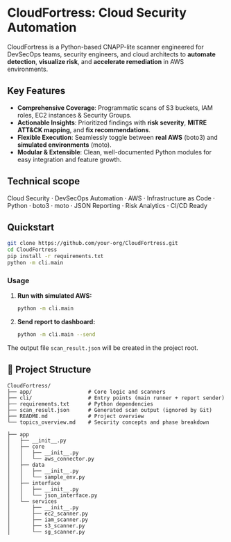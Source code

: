 # CloudFortress: Cloud Security Automation

CloudFortress is a Python-based CNAPP-lite scanner engineered for DevSecOps teams, security engineers, and cloud architects to **automate detection**, **visualize risk**, and **accelerate remediation** in AWS environments.

## Key Features
- **Comprehensive Coverage**: Programmatic scans of S3 buckets, IAM roles, EC2 instances & Security Groups.
- **Actionable Insights**: Prioritized findings with **risk severity**, **MITRE ATT&CK mapping**, and **fix recommendations**.
- **Flexible Execution**: Seamlessly toggle between **real AWS** (boto3) and **simulated environments** (moto).
- **Modular & Extensible**: Clean, well-documented Python modules for easy integration and feature growth.

## Technical scope
Cloud Security · DevSecOps Automation · AWS · Infrastructure as Code · Python · boto3 · moto · JSON Reporting · Risk Analytics · CI/CD Ready

## Quickstart
```bash
git clone https://github.com/your-org/CloudFortress.git
cd CloudFortress
pip install -r requirements.txt
python -m cli.main
```


### Usage

1. **Run with simulated AWS:**

   ```bash
   python -m cli.main
   ```
2. **Send report to dashboard:**

   ```bash
   python -m cli.main --send
   ```

The output file `scan_result.json` will be created in the project root.

## 📁 Project Structure

```
CloudFortress/
├── app/                  # Core logic and scanners
├── cli/                  # Entry points (main runner + report sender)
├── requirements.txt      # Python dependencies
├── scan_result.json      # Generated scan output (ignored by Git)
├── README.md             # Project overview
└── topics_overview.md    # Security concepts and phase breakdown
```
```
├── app
│   ├── __init__.py
│   ├── core
│   │   ├── __init__.py
│   │   └── aws_connector.py
│   ├── data
│   │   ├── __init__.py
│   │   └── sample_env.py
│   ├── interface
│   │   ├── __init__.py
│   │   └── json_interface.py
│   └── services
│       ├── __init__.py
│       ├── ec2_scanner.py
│       ├── iam_scanner.py
│       ├── s3_scanner.py
│       └── sg_scanner.py
```

